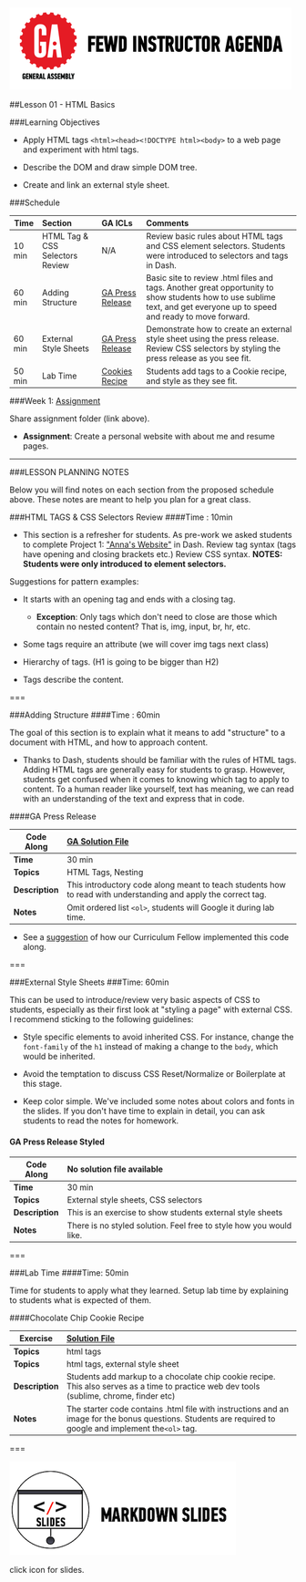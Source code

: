 ![GeneralAssemb.ly](../../img/icons/instr_agenda.png)


##Lesson 01 - HTML Basics

###Learning Objectives

*	Apply HTML tags ```<html><head><!DOCTYPE html><body>``` to a web page and experiment with html tags.

*	Describe the DOM and draw simple DOM tree.

*	Create and link an external style sheet.


###Schedule


| Time        | Section| GA ICLs| Comments |
| ------------- |:-------------|:-------------------|:----------------|
| 10 min | HTML Tag & CSS Selectors Review | N/A| Review basic rules about HTML tags and CSS element selectors. Students were introduced to selectors and tags in Dash. |
| 60 min | Adding Structure | [GA Press Release]()| Basic site to review .html files and tags. Another great opportunity to show students how to use sublime text, and get everyone up to speed and ready to move forward.|
| 60 min |External Style Sheets|[GA Press Release]()| Demonstrate how to create an external style sheet using the press release. Review CSS selectors by styling the press release as you see fit.|
| 50 min |Lab Time | [Cookies Recipe]()| Students add tags to a Cookie recipe, and style as they see fit.|


###Week 1: [Assignment](../Assignment/)

Share assignment folder (link above). 

*	__Assignment__: Create a personal website with about me and resume pages.  


---

###LESSON PLANNING NOTES

Below you will find notes on each section from the proposed schedule above. These notes are  meant to help you plan for a great class.


###HTML TAGS & CSS Selectors Review
####Time : 10min

 *	This section is a refresher for students. As pre-work we asked students to complete Project 1: ["Anna's Website"](https://dash.generalassemb.ly/projects/annas-website-1) in Dash. Review tag syntax (tags have opening and closing brackets etc.) Review CSS syntax. __NOTES: Students were only introduced to element selectors.__
 
Suggestions for pattern examples: 

*	It starts with an opening tag and ends with a closing tag.
	*	__Exception__: Only tags which don't need to close are those which contain no nested content? That is, img, input, br, hr, etc.

*	Some tags require an attribute (we will cover img tags next class) 

*	Hierarchy of tags. (H1 is going to be bigger than H2)

*	Tags describe the content. 

===
 
 
###Adding Structure
####Time : 60min

The goal of this section is to explain what it means to add "structure" to a document with HTML, and how to approach content. 

*	Thanks to Dash, students should be familiar with the rules of HTML tags. Adding HTML tags are generally easy for students to grasp. However, students get confused when it comes to knowing which tag to apply to content. To a human reader like yourself, text has meaning, we can read with an understanding of the text and express that in code. 


####GA Press Release

| Code Along | [GA Solution File](solution/ga_press_release)|
| ------------- |:-------------|
| __Time__ | 30 min| 
| __Topics__ | HTML Tags, Nesting| 
| __Description__| This introductory code along meant to teach students how to read with understanding and apply the correct tag.|   
| __Notes__| Omit ordered list ```<ol>```, students will Google it during lab time.|  


*	See a [suggestion](solution/ga_press_release/instr_notes.md) of how our Curriculum Fellow implemented this code along.

===

###External Style Sheets
###Time: 60min

This can be used to introduce/review very basic aspects of CSS to students, especially as their first look at "styling a page" with external CSS. I recommend sticking to the following guidelines:

*	Style specific elements to avoid inherited CSS. For instance, change the `font-family` of the `h1` instead of making a change to the `body`, which would be inherited.

*	Avoid the temptation to discuss CSS Reset/Normalize or Boilerplate at this stage. 

*	Keep color simple. We've included some notes about colors and fonts in the slides. If you don't have time to explain in detail, you can ask students to read the notes for homework.
  

#### GA Press Release Styled 

|Code Along | No solution file available|
| ------------- |:-------------|
| __Time__ | 30 min| 
| __Topics__ | External style sheets, CSS selectors| 
| __Description__| This is an exercise to show students external style sheets|   
| __Notes__| There is no styled solution. Feel free to style how you would like. | 
 
===


###Lab Time
####Time: 50min

Time for students to apply what they learned. Setup lab time by explaining to students what is expected of them.
 
 
####Chocolate Chip Cookie Recipe

| Exercise |[Solution File](solution/cookie_recipe) |
| ------------- |:-------------|
| __Topics__ | html tags| 
| __Topics__ | html tags, external style sheet | 
| __Description__| Students add markup to a chocolate chip cookie recipe. This also serves as a time to practice web dev tools (sublime, chrome, finder etc)|    
| __Notes__| The starter code contains .html file with instructions and an image for the bonus questions. Students are required to google and implement the```<ol>``` tag.|

===

[![slides](../../img/icons/slides.png)](slides.md)

click icon for slides.
